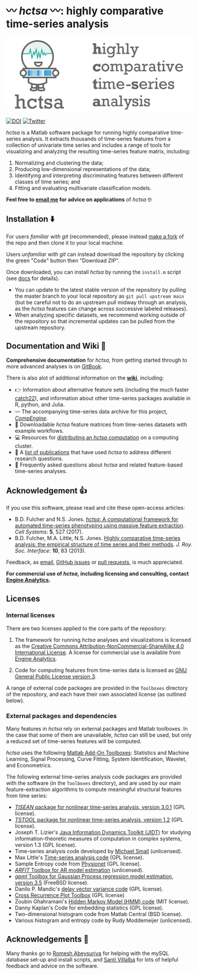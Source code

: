 # :wavy_dash: _hctsa_ :wavy_dash:: highly comparative time-series analysis

![](img/hctsa_logo_banner.png)

[![DOI](https://zenodo.org/badge/10790340.svg)](https://zenodo.org/badge/latestdoi/10790340)
[![Twitter](https://img.shields.io/twitter/url/https/twitter.com/compTimeSeries.svg?style=social&label=Follow%20%40compTimeSeries)](https://twitter.com/compTimeSeries)

_hctsa_ is a Matlab software package for running highly comparative time-series analysis.
It extracts thousands of time-series features from a collection of univariate time series and includes a range of tools for visualizing and analyzing the resulting time-series feature matrix, including:

1. Normalizing and clustering the data;
2. Producing low-dimensional representations of the data;
3. Identifying and interpreting discriminating features between different classes of time series; and
4. Fitting and evaluating multivariate classification models.

__Feel free to [email me](mailto:ben.d.fulcher@gmail.com) for advice on applications__ of _hctsa_ :nerd_face:

## Installation :arrow_down:

For users _familiar with git_ (recommended), please instead [make a fork](https://help.github.com/articles/fork-a-repo/) of the repo and then clone it to your local machine.

Users _unfamiliar with git_ can instead download the repository by clicking the green "Code" button then "Download ZIP".

Once downloaded, you can install _hctsa_ by running the `install.m` script (see [docs](https://hctsa-users.gitbook.io/hctsa-manual) for details).

- You can update to the latest stable version of the repository by pulling the master branch to your local repository as `git pull upstream main` (but be careful not to do an upstream pull midway through an analysis, as the _hctsa_ features can change across successive labeled releases).
- When analyzing specific datasets, we recommend working outside of the repository so that incremental updates can be pulled from the upstream repository.

## Documentation and Wiki &#x1F4D6;

__Comprehensive documentation__ for _hctsa_, from getting started through to more advanced analyses is on [GitBook](https://hctsa-users.gitbook.io/hctsa-manual).

There is also alot of additional information on the [__wiki__](https://github.com/benfulcher/hctsa/wiki/), including:

- :point_right: Information about alternative feature sets (including the much faster [catch22](https://github.com/DynamicsAndNeuralSystems/catch22)), and information about other time-series packages available in R, python, and Julia.
- :wavy_dash: The accompanying time-series data archive for this project, [_CompEngine_](http://www.comp-engine.org).
- :floppy_disk: Downloadable _hctsa_ feature matrices from time-series datasets with example workflows.
- :computer: Resources for [distributing an _hctsa_ computation](https://github.com/benfulcher/distributed_hctsa) on a computing cluster.
- :closed_book: A [list of publications](https://github.com/benfulcher/hctsa/wiki/Publications-using-hctsa) that have used _hctsa_ to address different research questions.
- :information_desk_person: Frequently asked questions about _hctsa_ and related feature-based time-series analyses.

## Acknowledgement :+1:

If you use this software, please read and cite these open-access articles:

- B.D. Fulcher and N.S. Jones. [_hctsa_: A computational framework for automated time-series phenotyping using massive feature extraction](http://www.cell.com/cell-systems/fulltext/S2405-4712\(17\)30438-6). _Cell Systems_: __5__, 527 (2017).
- B.D. Fulcher, M.A. Little, N.S. Jones. [Highly comparative time-series analysis: the empirical structure of time series and their methods](http://rsif.royalsocietypublishing.org/content/10/83/20130048.full). _J. Roy. Soc. Interface_: __10__, 83 (2013).

Feedback, as [email](mailto:ben.d.fulcher@gmail.com), [GitHub issues](https://github.com/benfulcher/hctsa/issues) or [pull requests](https://help.github.com/articles/using-pull-requests/), is much appreciated.

__For commercial use of _hctsa_, including licensing and consulting, contact [Engine Analytics](http://www.engineanalytics.org/).__

## Licenses

### Internal licenses

There are two licenses applied to the core parts of the repository:

1. The framework for running _hctsa_ analyses and visualizations is licensed as the [Creative Commons Attribution-NonCommercial-ShareAlike 4.0 International License](http://creativecommons.org/licenses/by-nc-sa/4.0/).
A license for commercial use is available from [Engine Analytics](http://www.engineanalytics.org/).

2. Code for computing features from time-series data is licensed as [GNU General Public License version 3](http://www.gnu.org/licenses/gpl-3.0.en.html).

A range of external code packages are provided in the `Toolboxes` directory of the repository, and each have their own associated license (as outlined below).

### External packages and dependencies

Many features in _hctsa_ rely on external packages and Matlab toolboxes.
In the case that some of them are unavailable, _hctsa_ can still be used, but only a reduced set of time-series features will be computed.

_hctsa_ uses the following [Matlab Add-On Toolboxes](https://au.mathworks.com/products.html): Statistics and Machine Learning, Signal Processing, Curve Fitting, System Identification, Wavelet, and Econometrics.

The following external time-series analysis code packages are provided with the software (in the `Toolboxes` directory), and are used by our main feature-extraction algorithms to compute meaningful structural features from time series:

- [_TISEAN_ package for nonlinear time-series analysis, version 3.0.1](http://www.mpipks-dresden.mpg.de/~tisean/Tisean_3.0.1/index.html) (GPL license).
- [_TSTOOL_ package for nonlinear time-series analysis, version 1.2](http://www.dpi.physik.uni-goettingen.de/tstool/) (GPL license).
- Joseph T. Lizier's [Java Information Dynamics Toolkit (JIDT)](https://github.com/jlizier/jidt) for studying information-theoretic measures of computation in complex systems, version 1.3 (GPL license).
- Time-series analysis code developed by [Michael Small](http://staffhome.ecm.uwa.edu.au/~00027830/code.html) (unlicensed).
- Max Little's [Time-series analysis code](http://www.maxlittle.net/software/index.php) (GPL license).
- Sample Entropy code from [Physionet](https://archive.physionet.org/faq.shtml#license) (GPL license).
- [_ARFIT_ Toolbox for AR model estimation](http://climate-dynamics.org/software/#arfit) (unlicensed).
- [_gpml_ Toolbox for Gaussian Process regression model estimation, version 3.5](http://www.gaussianprocess.org/gpml/code/matlab/doc/) (FreeBSD license).
- Danilo P. Mandic's [delay vector variance code](http://www.commsp.ee.ic.ac.uk/~mandic/dvv.htm) (GPL license).
- [Cross Recurrence Plot Toolbox](http://tocsy.pik-potsdam.de/CRPtoolbox/) (GPL license)
- Zoubin Ghahramani's [Hidden Markov Model (HMM) code](http://mlg.eng.cam.ac.uk/zoubin/software.html) (MIT license).
- Danny Kaplan's Code for embedding statistics (GPL license).
- Two-dimensional histogram code from Matlab Central (BSD license).
- Various histogram and entropy code by Rudy Moddemeijer (unlicensed).

## Acknowledgements :wave:

Many thanks go to [Romesh Abeysuriya](https://github.com/RomeshA) for helping with the mySQL database set-up and install scripts, and [Santi Villalba](https://github.com/sdvillal) for lots of helpful feedback and advice on the software.
